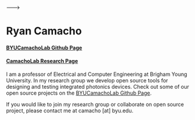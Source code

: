

<!---
Insert profile picture here
-->
--->
# Ryan Camacho
#### [BYUCamachoLab Github Page](https://github.com/BYUCamachoLab)
#### [CamachoLab Research Page](https://camacholab.byu.edu)

I am a professor of Electrical and Computer Engineering at Brigham Young University. In my research group we develop open source tools for designing and testing integrated photonics devices.  Check out some of our open source projects on the [BYUCamachoLab Github Page](https://github.com/BYUCamachoLab).

If you would like to join my research group or collaborate on open source project, please contact me at camacho [at] byu.edu.

